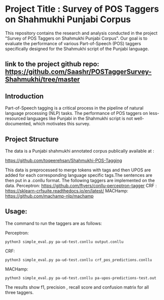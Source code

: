 # Project Title : Survey of POS Taggers on Shahmukhi Punjabi Corpus

This repository contains the research and analysis conducted in the project "Survey of POS Taggers on Shahmukhi Punjabi Corpus". Our goal is to evaluate the performance of various Part-of-Speech (POS) taggers specifically designed for the Shahmukhi script of the Punjabi language.

## link to the project github repo: https://github.com/Saashr/POSTaggerSurvey-Shahmukhi/tree/master


## Introduction

Part-of-Speech tagging is a critical process in the pipeline of natural language processing (NLP) tasks. The performance of POS taggers on less-resourced languages like Punjabi in the Shahmukhi script is not well-documented, which motivates this survey.

## Project Structure

 

The data is a Punjabi shahmukhi annotated corpus publically available at :


https://github.com/toqeerehsan/Shahmukhi-POS-Tagging

This data is preprocessed to merge tokens with tags and then UPOS are added for each corresponding language specific tags.The sentences are then put in a .conllu format. 
The following taggers are implemented on the data. 
Perceptron: https://github.com/ftyers/conllu-perceptron-tagger
CRF : https://sklearn-crfsuite.readthedocs.io/en/latest/
MACHamp: https://github.com/machamp-nlp/machamp

## Usage: 
The command to run the taggers are as follows: 

Perceptron: 

```
python3 simple_eval.py pa-ud-test.conllu output.conllu

```

CRF: 
```
python3 simple_eval.py pa-ud-test.conllu crf_pos_predictions.conllu

```

MACHamp:  

```
python3 simple_eval.py pa-ud-test.conllu pa-upos-predictions-test.out

```



The results show f1, precision , recall score and confusion matrix for all three taggers. 

